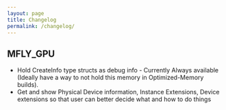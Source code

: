 ```yaml
---
layout: page
title: Changelog
permalink: /changelog/
---
```


## MFLY_GPU
 - Hold CreateInfo type structs as debug info - Currently Always available (Ideally have a way to not hold this memory in Optimized-Memory builds).
 - Get and show Physical Device information, Instance Extensions, Device extensions so that user can better decide what and how to do things